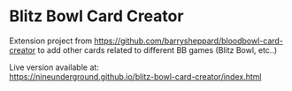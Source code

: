 # Blitz Bowl Card Creator

Extension project from https://github.com/barrysheppard/bloodbowl-card-creator
to add other cards related to different BB games (Blitz Bowl, etc..)

Live version available at:<br>
https://nineunderground.github.io/blitz-bowl-card-creator/index.html

